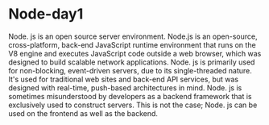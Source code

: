 # Node-day1
Node. js is an open source server environment.
Node.js is an open-source, cross-platform, back-end JavaScript runtime environment that runs on the V8 engine and executes JavaScript code outside a web browser, which was designed to build scalable network applications.
Node. js is primarily used for non-blocking, event-driven servers, due to its single-threaded nature. It's used for traditional web sites and back-end API services, but was designed with real-time, push-based architectures in mind.
Node. js is sometimes misunderstood by developers as a backend framework that is exclusively used to construct servers. This is not the case; Node. js can be used on the frontend as well as the backend.
